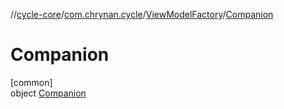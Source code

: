 //[cycle-core](../../../../index.md)/[com.chrynan.cycle](../../index.md)/[ViewModelFactory](../index.md)/[Companion](index.md)

# Companion

[common]\
object [Companion](index.md)

